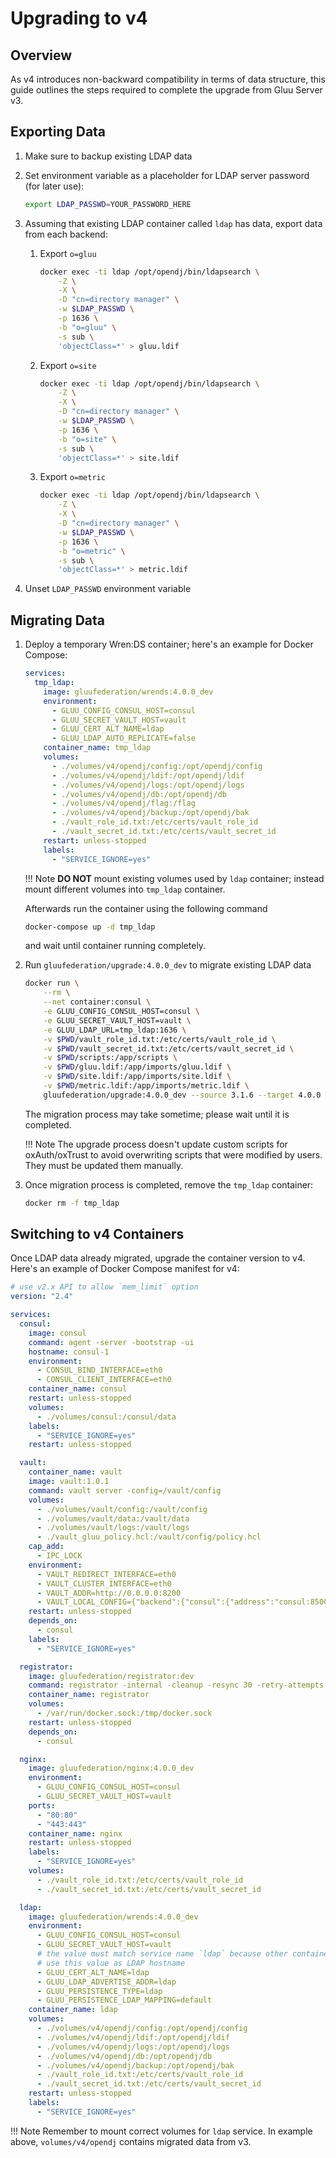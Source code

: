 # Upgrading to v4

## Overview

As v4 introduces non-backward compatibility in terms of data structure, this guide outlines the steps required to complete the upgrade from Gluu Server v3.

## Exporting Data

1.  Make sure to backup existing LDAP data

1.  Set environment variable as a placeholder for LDAP server password (for later use):

    ```sh
    export LDAP_PASSWD=YOUR_PASSWORD_HERE
    ```

1.  Assuming that existing LDAP container called `ldap` has data, export data from each backend:

    1.  Export `o=gluu`

        ```sh
        docker exec -ti ldap /opt/opendj/bin/ldapsearch \
            -Z \
            -X \
            -D "cn=directory manager" \
            -w $LDAP_PASSWD \
            -p 1636 \
            -b "o=gluu" \
            -s sub \
            'objectClass=*' > gluu.ldif
        ```

    1.  Export `o=site`

        ```sh
        docker exec -ti ldap /opt/opendj/bin/ldapsearch \
            -Z \
            -X \
            -D "cn=directory manager" \
            -w $LDAP_PASSWD \
            -p 1636 \
            -b "o=site" \
            -s sub \
            'objectClass=*' > site.ldif
        ```


    1.  Export `o=metric`

        ```sh
        docker exec -ti ldap /opt/opendj/bin/ldapsearch \
            -Z \
            -X \
            -D "cn=directory manager" \
            -w $LDAP_PASSWD \
            -p 1636 \
            -b "o=metric" \
            -s sub \
            'objectClass=*' > metric.ldif
        ```

1.  Unset `LDAP_PASSWD` environment variable

## Migrating Data

1.  Deploy a temporary Wren:DS container; here's an example for Docker Compose:

    ```yaml
    services:
      tmp_ldap:
        image: gluufederation/wrends:4.0.0_dev
        environment:
          - GLUU_CONFIG_CONSUL_HOST=consul
          - GLUU_SECRET_VAULT_HOST=vault
          - GLUU_CERT_ALT_NAME=ldap
          - GLUU_LDAP_AUTO_REPLICATE=false
        container_name: tmp_ldap
        volumes:
          - ./volumes/v4/opendj/config:/opt/opendj/config
          - ./volumes/v4/opendj/ldif:/opt/opendj/ldif
          - ./volumes/v4/opendj/logs:/opt/opendj/logs
          - ./volumes/v4/opendj/db:/opt/opendj/db
          - ./volumes/v4/opendj/flag:/flag
          - ./volumes/v4/opendj/backup:/opt/opendj/bak
          - ./vault_role_id.txt:/etc/certs/vault_role_id
          - ./vault_secret_id.txt:/etc/certs/vault_secret_id
        restart: unless-stopped
        labels:
          - "SERVICE_IGNORE=yes"
    ```

    !!! Note
        **DO NOT** mount existing volumes used by `ldap` container; instead mount different volumes into `tmp_ldap` container.

    Afterwards run the container using the following command

    ```sh
    docker-compose up -d tmp_ldap
    ```

    and wait until container running completely.

1.  Run `gluufederation/upgrade:4.0.0_dev` to migrate existing LDAP data

    ```sh
    docker run \
        --rm \
        --net container:consul \
        -e GLUU_CONFIG_CONSUL_HOST=consul \
        -e GLUU_SECRET_VAULT_HOST=vault \
        -e GLUU_LDAP_URL=tmp_ldap:1636 \
        -v $PWD/vault_role_id.txt:/etc/certs/vault_role_id \
        -v $PWD/vault_secret_id.txt:/etc/certs/vault_secret_id \
        -v $PWD/scripts:/app/scripts \
        -v $PWD/gluu.ldif:/app/imports/gluu.ldif \
        -v $PWD/site.ldif:/app/imports/site.ldif \
        -v $PWD/metric.ldif:/app/imports/metric.ldif \
        gluufederation/upgrade:4.0.0_dev --source 3.1.6 --target 4.0.0
    ```

    The migration process may take sometime; please wait until it is completed.

    !!! Note
        The upgrade process doesn't update custom scripts for oxAuth/oxTrust to avoid overwriting scripts that were modified by users. They must be updated them manually.

3.  Once migration process is completed, remove the `tmp_ldap` container:

    ```sh
    docker rm -f tmp_ldap
    ```

## Switching to v4 Containers

Once LDAP data already migrated, upgrade the container version to v4. Here's an example of Docker Compose manifest for v4:

```yaml
# use v2.x API to allow `mem_limit` option
version: "2.4"

services:
  consul:
    image: consul
    command: agent -server -bootstrap -ui
    hostname: consul-1
    environment:
      - CONSUL_BIND_INTERFACE=eth0
      - CONSUL_CLIENT_INTERFACE=eth0
    container_name: consul
    restart: unless-stopped
    volumes:
      - ./volumes/consul:/consul/data
    labels:
      - "SERVICE_IGNORE=yes"
    restart: unless-stopped

  vault:
    container_name: vault
    image: vault:1.0.1
    command: vault server -config=/vault/config
    volumes:
      - ./volumes/vault/config:/vault/config
      - ./volumes/vault/data:/vault/data
      - ./volumes/vault/logs:/vault/logs
      - ./vault_gluu_policy.hcl:/vault/config/policy.hcl
    cap_add:
      - IPC_LOCK
    environment:
      - VAULT_REDIRECT_INTERFACE=eth0
      - VAULT_CLUSTER_INTERFACE=eth0
      - VAULT_ADDR=http://0.0.0.0:8200
      - VAULT_LOCAL_CONFIG={"backend":{"consul":{"address":"consul:8500","path":"vault/"}},"listener":{"tcp":{"address":"0.0.0.0:8200","tls_disable":1}}}
    restart: unless-stopped
    depends_on:
      - consul
    labels:
      - "SERVICE_IGNORE=yes"

  registrator:
    image: gluufederation/registrator:dev
    command: registrator -internal -cleanup -resync 30 -retry-attempts 5 -retry-interval 10 consul://consul:8500
    container_name: registrator
    volumes:
      - /var/run/docker.sock:/tmp/docker.sock
    restart: unless-stopped
    depends_on:
      - consul

  nginx:
    image: gluufederation/nginx:4.0.0_dev
    environment:
      - GLUU_CONFIG_CONSUL_HOST=consul
      - GLUU_SECRET_VAULT_HOST=vault
    ports:
      - "80:80"
      - "443:443"
    container_name: nginx
    restart: unless-stopped
    labels:
      - "SERVICE_IGNORE=yes"
    volumes:
      - ./vault_role_id.txt:/etc/certs/vault_role_id
      - ./vault_secret_id.txt:/etc/certs/vault_secret_id

  ldap:
    image: gluufederation/wrends:4.0.0_dev
    environment:
      - GLUU_CONFIG_CONSUL_HOST=consul
      - GLUU_SECRET_VAULT_HOST=vault
      # the value must match service name `ldap` because other containers
      # use this value as LDAP hostname
      - GLUU_CERT_ALT_NAME=ldap
      - GLUU_LDAP_ADVERTISE_ADDR=ldap
      - GLUU_PERSISTENCE_TYPE=ldap
      - GLUU_PERSISTENCE_LDAP_MAPPING=default
    container_name: ldap
    volumes:
      - ./volumes/v4/opendj/config:/opt/opendj/config
      - ./volumes/v4/opendj/ldif:/opt/opendj/ldif
      - ./volumes/v4/opendj/logs:/opt/opendj/logs
      - ./volumes/v4/opendj/db:/opt/opendj/db
      - ./volumes/v4/opendj/backup:/opt/opendj/bak
      - ./vault_role_id.txt:/etc/certs/vault_role_id
      - ./vault_secret_id.txt:/etc/certs/vault_secret_id
    restart: unless-stopped
    labels:
      - "SERVICE_IGNORE=yes"
```

!!! Note
    Remember to mount correct volumes for `ldap` service. In example above, `volumes/v4/opendj` contains migrated data from v3.
